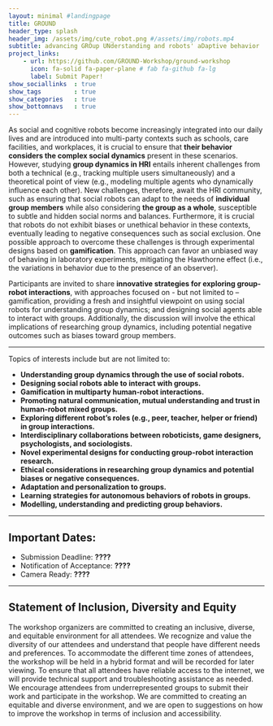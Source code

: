 ```yaml
---
layout: minimal #landingpage
title: GROUND
header_type: splash
header_img: /assets/img/cute_robot.png #/assets/img/robots.mp4
subtitle: advancing GROup UNderstanding and robots' aDaptive behavior
project_links:
    - url: https://github.com/GROUND-Workshop/ground-workshop
      icon: fa-solid fa-paper-plane # fab fa-github fa-lg
      label: Submit Paper!
show_sociallinks  : true
show_tags         : true
show_categories   : true
show_bottomnavs   : true
---
```


As social and cognitive robots become increasingly integrated into our daily lives and are introduced into multi-party contexts such as schools, care facilities, and workplaces, it is crucial to ensure that **their behavior considers the complex social dynamics** present in these scenarios. However, studying **group dynamics in HRI** entails inherent challenges from both a technical (e.g., tracking multiple users simultaneously) and a theoretical point of view (e.g., modeling multiple agents who dynamically influence each other). New challenges, therefore, await the HRI community, such as ensuring that social robots can adapt to the needs of **individual group members** while also considering **the group as a whole**, susceptible to subtle and hidden social norms and balances. Furthermore, it is crucial that robots do not exhibit biases or unethical behavior in these contexts, eventually leading to negative consequences such as social exclusion. One possible approach to overcome these challenges is through experimental designs based on **gamification**. This approach can favor an unbiased way of behaving in laboratory experiments, mitigating the Hawthorne effect (i.e., the variations in behavior due to the presence of an observer). 

Participants are invited to share **innovative strategies for exploring group-robot interactions**, with approaches focused on - but not limited to – gamification, providing a fresh and insightful viewpoint on using social robots for understanding group dynamics; and designing social agents able to interact with groups. Additionally, the discussion will involve the ethical implications of researching group dynamics, including potential negative outcomes such as biases toward group members. 

---

Topics of interests include but are not limited to:
* **Understanding group dynamics through the use of social robots.** 
* **Designing social robots able to interact with groups.** 
* **Gamification in multiparty human-robot interactions.** 
* **Promoting natural communication, mutual understanding and trust in human-robot mixed groups.** 
* **Exploring different robot’s roles (e.g., peer, teacher, helper or friend) in group interactions.** 
* **Interdisciplinary collaborations between roboticists, game designers, psychologists, and sociologists.** 
* **Novel experimental designs for conducting group-robot interaction research.** 
* **Ethical considerations in researching group dynamics and potential biases or negative consequences.** 
* **Adaptation and personalization to groups.** 
* **Learning strategies for autonomous behaviors of robots in groups.** 
* **Modelling, understanding and predicting group behaviors.** 

---

## Important Dates:
* Submission Deadline: **????**
* Notification of Acceptance: **????**
* Camera Ready: **????**

---

## Statement of Inclusion, Diversity and Equity 

The workshop organizers are committed to creating an inclusive, diverse, and equitable environment for all attendees. We recognize and value the diversity of our attendees and understand that people have different needs and preferences. To accommodate the different time zones of attendees, the workshop will be held in a hybrid format and will be recorded for later viewing. To ensure that all attendees have reliable access to the internet, we will provide technical support and troubleshooting assistance as needed. We encourage attendees from underrepresented groups to submit their work and participate in the workshop. We are committed to creating an equitable and diverse environment, and we are open to suggestions on how to improve the workshop in terms of inclusion and accessibility. 